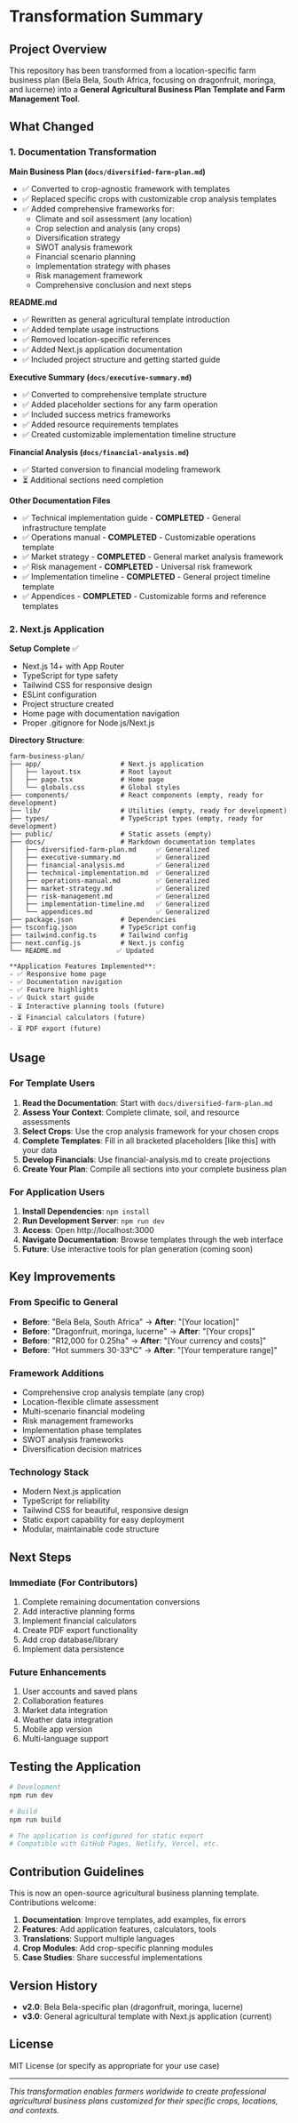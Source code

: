 # Transformation Summary

## Project Overview

This repository has been transformed from a location-specific farm business plan (Bela Bela, South Africa, focusing on dragonfruit, moringa, and lucerne) into a **General Agricultural Business Plan Template and Farm Management Tool**.

## What Changed

### 1. Documentation Transformation

**Main Business Plan (`docs/diversified-farm-plan.md`)**

- ✅ Converted to crop-agnostic framework with templates
- ✅ Replaced specific crops with customizable crop analysis templates
- ✅ Added comprehensive frameworks for:
  - Climate and soil assessment (any location)
  - Crop selection and analysis (any crops)
  - Diversification strategy
  - SWOT analysis framework
  - Financial scenario planning
  - Implementation strategy with phases
  - Risk management framework
  - Comprehensive conclusion and next steps

**README.md**

- ✅ Rewritten as general agricultural template introduction
- ✅ Added template usage instructions
- ✅ Removed location-specific references
- ✅ Added Next.js application documentation
- ✅ Included project structure and getting started guide

**Executive Summary (`docs/executive-summary.md`)**

- ✅ Converted to comprehensive template structure
- ✅ Added placeholder sections for any farm operation
- ✅ Included success metrics frameworks
- ✅ Added resource requirements templates
- ✅ Created customizable implementation timeline structure

**Financial Analysis (`docs/financial-analysis.md`)**

- ✅ Started conversion to financial modeling framework
- ⏳ Additional sections need completion

**Other Documentation Files**

- ✅ Technical implementation guide - **COMPLETED** - General infrastructure template
- ✅ Operations manual - **COMPLETED** - Customizable operations template
- ✅ Market strategy - **COMPLETED** - General market analysis framework
- ✅ Risk management - **COMPLETED** - Universal risk framework
- ✅ Implementation timeline - **COMPLETED** - General project timeline template
- ✅ Appendices - **COMPLETED** - Customizable forms and reference templates

### 2. Next.js Application

**Setup Complete** ✅

- Next.js 14+ with App Router
- TypeScript for type safety
- Tailwind CSS for responsive design
- ESLint configuration
- Project structure created
- Home page with documentation navigation
- Proper .gitignore for Node.js/Next.js

**Directory Structure**:

```
farm-business-plan/
├── app/                    # Next.js application
│   ├── layout.tsx          # Root layout
│   ├── page.tsx            # Home page
│   └── globals.css         # Global styles
├── components/             # React components (empty, ready for development)
├── lib/                    # Utilities (empty, ready for development)
├── types/                  # TypeScript types (empty, ready for development)
├── public/                 # Static assets (empty)
├── docs/                   # Markdown documentation templates
│   ├── diversified-farm-plan.md     ✅ Generalized
│   ├── executive-summary.md         ✅ Generalized
│   ├── financial-analysis.md        ✅ Generalized
│   ├── technical-implementation.md  ✅ Generalized
│   ├── operations-manual.md         ✅ Generalized
│   ├── market-strategy.md           ✅ Generalized
│   ├── risk-management.md           ✅ Generalized
│   ├── implementation-timeline.md   ✅ Generalized
│   └── appendices.md                ✅ Generalized
├── package.json            # Dependencies
├── tsconfig.json           # TypeScript config
├── tailwind.config.ts      # Tailwind config
├── next.config.js          # Next.js config
└── README.md              ✅ Updated

**Application Features Implemented**:
- ✅ Responsive home page
- ✅ Documentation navigation
- ✅ Feature highlights
- ✅ Quick start guide
- ⏳ Interactive planning tools (future)
- ⏳ Financial calculators (future)
- ⏳ PDF export (future)
```

## Usage

### For Template Users

1. **Read the Documentation**: Start with `docs/diversified-farm-plan.md`
2. **Assess Your Context**: Complete climate, soil, and resource assessments
3. **Select Crops**: Use the crop analysis framework for your chosen crops
4. **Complete Templates**: Fill in all bracketed placeholders [like this] with your data
5. **Develop Financials**: Use financial-analysis.md to create projections
6. **Create Your Plan**: Compile all sections into your complete business plan

### For Application Users

1. **Install Dependencies**: `npm install`
2. **Run Development Server**: `npm run dev`
3. **Access**: Open http://localhost:3000
4. **Navigate Documentation**: Browse templates through the web interface
5. **Future**: Use interactive tools for plan generation (coming soon)

## Key Improvements

### From Specific to General

- **Before**: "Bela Bela, South Africa" → **After**: "[Your location]"
- **Before**: "Dragonfruit, moringa, lucerne" → **After**: "[Your crops]"
- **Before**: "R12,000 for 0.25ha" → **After**: "[Your currency and costs]"
- **Before**: "Hot summers 30-33°C" → **After**: "[Your temperature range]"

### Framework Additions

- Comprehensive crop analysis template (any crop)
- Location-flexible climate assessment
- Multi-scenario financial modeling
- Risk management frameworks
- Implementation phase templates
- SWOT analysis frameworks
- Diversification decision matrices

### Technology Stack

- Modern Next.js application
- TypeScript for reliability
- Tailwind CSS for beautiful, responsive design
- Static export capability for easy deployment
- Modular, maintainable code structure

## Next Steps

### Immediate (For Contributors)

1. Complete remaining documentation conversions
2. Add interactive planning forms
3. Implement financial calculators
4. Create PDF export functionality
5. Add crop database/library
6. Implement data persistence

### Future Enhancements

1. User accounts and saved plans
2. Collaboration features
3. Market data integration
4. Weather data integration
5. Mobile app version
6. Multi-language support

## Testing the Application

```bash
# Development
npm run dev

# Build
npm run build

# The application is configured for static export
# Compatible with GitHub Pages, Netlify, Vercel, etc.
```

## Contribution Guidelines

This is now an open-source agricultural business planning template. Contributions welcome:

1. **Documentation**: Improve templates, add examples, fix errors
2. **Features**: Add application features, calculators, tools
3. **Translations**: Support multiple languages
4. **Crop Modules**: Add crop-specific planning modules
5. **Case Studies**: Share successful implementations

## Version History

- **v2.0**: Bela Bela-specific plan (dragonfruit, moringa, lucerne)
- **v3.0**: General agricultural template with Next.js application (current)

## License

MIT License (or specify as appropriate for your use case)

---

_This transformation enables farmers worldwide to create professional agricultural business plans customized for their specific crops, locations, and contexts._
